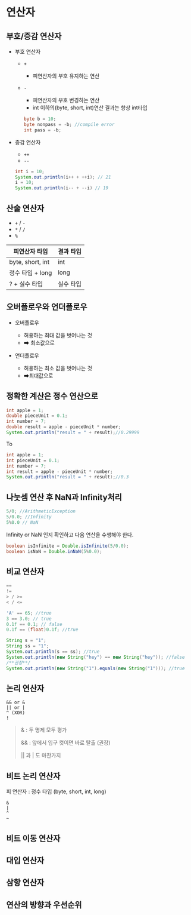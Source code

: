 # 연산자

## 부호/증감 연산자

* 부호 연산자

  * `+`

    * 피연산자의 부호 유지하는 연산

  * `-`

    * 피연산자의 부호 변경하는 연산
    * int 이하의(byte, short, int)연산 결과는 항상 int타입

    ```java
    byte b = 10;
    byte nonpass = -b; //compile error
    int pass = -b;
    ```

* 증감 연산자

  * `++`
  * `--`

  ```java
  int i = 10;
  System.out.println(i++ + ++i); // 21
  i = 10;
  System.out.println(i-- + --i) // 19
  ```

## 산술 연산자

* `+` / `-` 
* `*` / `/`
* `%`

| 피연산자 타입    | 결과 타입 |
| ---------------- | --------- |
| byte, short, int | int       |
| 정수 타입 + long | long      |
| ? + 실수 타입    | 실수 타입 |



## 오버플로우와 언더플로우

* 오버플로우 

  * 허용하는 최대 값을 벗어나는 것
  * ➡ 최소값으로

* 언더플로우

  * 허용하는 최소 값을 벗어나는 것
  * ➡최대값으로

  

## 정확한 계산은 정수 연산으로

```java
int apple = 1;
double pieceUnit = 0.1;
int number = 7;
double result = apple - pieceUnit * number;
System.out.println("result = " + result);//0.29999
```

To

```java
int apple = 1;
int pieceUnit = 0.1;
int number = 7;
int result = apple - pieceUnit * number;
System.out.println("result = " + result);//0.3
```



## 나눗셈 연산 후  NaN과 Infinity처리

```java
5/0; //ArithmeticException
5/0.0; //Infinity
5%0.0 // NaN
```

Infinity or NaN 인지 확인하고 다음 연산을 수행해야 한다.

```java
boolean isInfinite = Double.isInfinite(5/0.0);
boolean isNaN = Double.inNaN(5%0.0);
```



## 비교 연산자

```java
==
!=
> / >=
< / <=
```

```java
'A' == 65; //true
3 == 3.0; // true
0.1f == 0.1; // false
0.1f == (float)0.1f; //true

String s = "1";
String ss = "1";
System.out.println(s == ss); //true
System.out.println(new String("hey") == new String("hey")); //false
/**권장**/
System.out.println(new String("1").equals(new String("1"))); //true
```

## 논리 연산자

```
&& or &
|| or |
^ (XOR) 
!
```

> & : 두 명제 모두 평가
>
> && : 앞에서 입구 컷이면 바로 탈출 (권장)
>
> || 과 | 도 마찬가지

## 비트 논리 연산자

 피 연산자 : 정수 타입 (byte, short, int, long)

```
&
|
^
~
```



## 비트 이동 연산자

## 대입 연산자

## 삼항 연산자

## 연산의 방향과 우선순위

